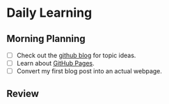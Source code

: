 # Daily Learning
## Morning Planning
- [ ] Check out the [github blog](https://github.blog) for topic ideas.
- [ ] Learn about [GitHub Pages](https;//skills.github.,com/first-day-on-github).
- [ ] Convert my first blog post into an actual webpage.
## Review
